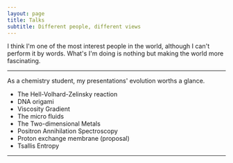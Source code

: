 ```yaml
---
layout: page
title: Talks
subtitle: Different people, different views
---
```


I think I'm one of the most interest people in the world, although I can't perform it by words. What's I'm doing is nothing but making the world more fascinating.
_______________________

As a chemistry student, my presentations' evolution worths a glance.

* The Hell-Volhard-Zelinsky reaction
* DNA origami
* Viscosity Gradient
* The micro fluids
* The Two-dimensional Metals
* Positron Annihilation Spectroscopy
* Proton exchange membrane (proposal)
* Tsallis Entropy
_________






